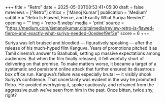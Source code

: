 +++
title = "Retro"
date = 2025-05-03T08:53:41+05:30
draft = false
mreviews = ["Retro"]
critics = ['Manoj Kumar']
publication = 'Medium'
subtitle = "Retro Is Flawed, Fierce, and Exactly What Suriya Needed"
opening = ""
img = 'retro-5.webp'
media = 'print'
source = "https://medium.com/@manojkumar.digitalmedia/review-retro-is-flawed-fierce-and-exactly-what-suriya-needed-0cedeef9ef3e"
score = 6
+++

Suriya was left bruised and bloodied — figuratively speaking — after the release of his much-hyped film Kanguva. Years of promotions pitched it as Tamil cinema’s answer to Baahubali, setting up massive expectations among audiences. But when the film finally released, it fell woefully short of delivering on that promise. To make matters worse, it became a target of a systematic and persistent online attack that further ensured its disastrous box office run. Kanguva’s failure was especially brutal — it visibly shook Suriya’s confidence. That uncertainty was evident in the way he promoted Retro. He avoided overhyping it, spoke cautiously, and refrained from the aggressive push we’ve seen from him in the past. Once bitten, twice shy, right?
